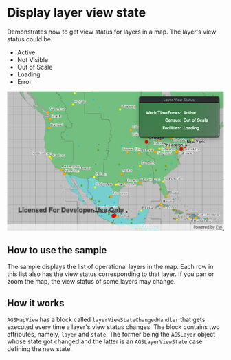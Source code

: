 # Display layer view state

Demonstrates how to get view status for layers in a map. The layer's view status could be 

* Active
* Not Visible
* Out of Scale
* Loading
* Error

![](image1.png)

## How to use the sample

The sample displays the list of operational layers in the map. Each row in this list also has the view status corresponding to that layer. If you pan or zoom the map, the view status of some layers may change.

## How it works

`AGSMapView` has a block called `layerViewStateChangedHandler` that gets executed every time a layer's view status changes. The block contains two attributes, namely, `layer` and `state`. The former being the `AGSLayer` object whose state got changed and the latter is an `AGSLayerViewState` case defining the new state.



